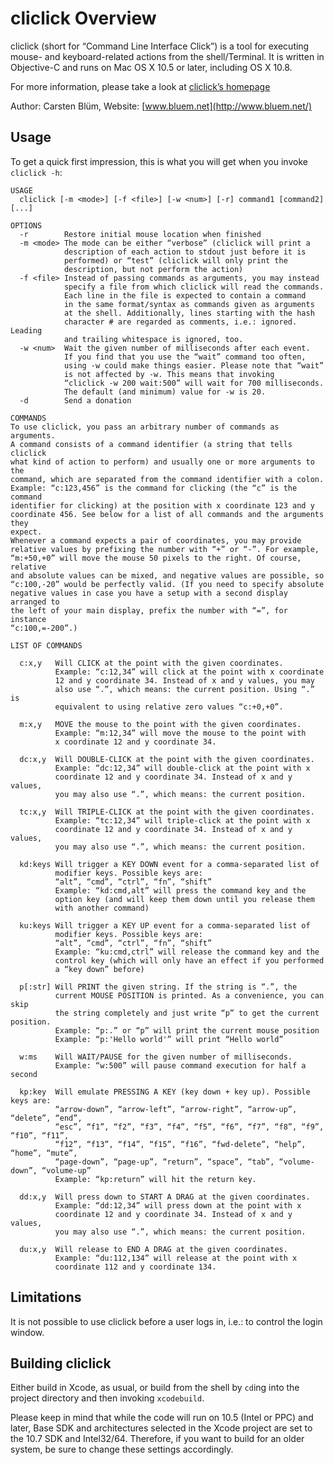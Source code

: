 cliclick Overview
=========================

cliclick (short for “Command Line Interface Click”) is a tool for executing mouse- and keyboard-related actions from the shell/Terminal. It is written in Objective-C and runs on Mac OS X 10.5 or later, including OS X 10.8.

For more information, please take a look at [cliclick’s homepage](http://www.bluem.net/jump/cliclick/)

Author: Carsten Blüm, Website: [www.bluem.net](http://www.bluem.net/)

Usage
---------
To get a quick first impression, this is what you will get when you invoke `cliclick -h`:

    USAGE
      cliclick [-m <mode>] [-f <file>] [-w <num>] [-r] command1 [command2] [...]
    
    OPTIONS
      -r        Restore initial mouse location when finished
      -m <mode> The mode can be either “verbose” (cliclick will print a
                description of each action to stdout just before it is
                performed) or “test” (cliclick will only print the
                description, but not perform the action)
      -f <file> Instead of passing commands as arguments, you may instead
                specify a file from which cliclick will read the commands.
                Each line in the file is expected to contain a command
                in the same format/syntax as commands given as arguments
                at the shell. Additionally, lines starting with the hash
                character # are regarded as comments, i.e.: ignored. Leading
                and trailing whitespace is ignored, too.
      -w <num>  Wait the given number of milliseconds after each event.
                If you find that you use the “wait” command too often,
                using -w could make things easier. Please note that “wait”
                is not affected by -w. This means that invoking
                “cliclick -w 200 wait:500” will wait for 700 milliseconds.
                The default (and minimum) value for -w is 20.
      -d        Send a donation
    
    COMMANDS
    To use cliclick, you pass an arbitrary number of commands as arguments.
    A command consists of a command identifier (a string that tells cliclick
    what kind of action to perform) and usually one or more arguments to the
    command, which are separated from the command identifier with a colon.
    Example: “c:123,456” is the command for clicking (the “c” is the command
    identifier for clicking) at the position with x coordinate 123 and y
    coordinate 456. See below for a list of all commands and the arguments they
    expect.
    Whenever a command expects a pair of coordinates, you may provide
    relative values by prefixing the number with “+” or “-”. For example,
    “m:+50,+0” will move the mouse 50 pixels to the right. Of course, relative
    and absolute values can be mixed, and negative values are possible, so
    “c:100,-20” would be perfectly valid. (If you need to specify absolute
    negative values in case you have a setup with a second display arranged to
    the left of your main display, prefix the number with “=”, for instance
    “c:100,=-200”.)
    
    LIST OF COMMANDS
    
      c:x,y   Will CLICK at the point with the given coordinates.
              Example: “c:12,34” will click at the point with x coordinate
              12 and y coordinate 34. Instead of x and y values, you may
              also use “.”, which means: the current position. Using “.” is
              equivalent to using relative zero values “c:+0,+0”.
    
      m:x,y   MOVE the mouse to the point with the given coordinates.
              Example: “m:12,34” will move the mouse to the point with
              x coordinate 12 and y coordinate 34.
    
      dc:x,y  Will DOUBLE-CLICK at the point with the given coordinates.
              Example: “dc:12,34” will double-click at the point with x
              coordinate 12 and y coordinate 34. Instead of x and y values,
              you may also use “.”, which means: the current position.
    
      tc:x,y  Will TRIPLE-CLICK at the point with the given coordinates.
              Example: “tc:12,34” will triple-click at the point with x
              coordinate 12 and y coordinate 34. Instead of x and y values,
              you may also use “.”, which means: the current position.
    
      kd:keys Will trigger a KEY DOWN event for a comma-separated list of
              modifier keys. Possible keys are:
              “alt”, “cmd”, “ctrl”, “fn”, “shift”
              Example: “kd:cmd,alt” will press the command key and the
              option key (and will keep them down until you release them
              with another command)
    
      ku:keys Will trigger a KEY UP event for a comma-separated list of
              modifier keys. Possible keys are:
              “alt”, “cmd”, “ctrl”, “fn”, “shift”
              Example: “ku:cmd,ctrl” will release the command key and the
              control key (which will only have an effect if you performed
              a “key down” before)
    
      p[:str] Will PRINT the given string. If the string is “.”, the
              current MOUSE POSITION is printed. As a convenience, you can skip
              the string completely and just write “p” to get the current position.
              Example: “p:.” or “p” will print the current mouse position
              Example: “p:'Hello world'” will print “Hello world”
    
      w:ms    Will WAIT/PAUSE for the given number of milliseconds.
              Example: “w:500” will pause command execution for half a second
    
      kp:key  Will emulate PRESSING A KEY (key down + key up). Possible keys are:
              “arrow-down”, “arrow-left”, “arrow-right”, “arrow-up”, “delete”, “end”,
              “esc”, “f1”, “f2”, “f3”, “f4”, “f5”, “f6”, “f7”, “f8”, “f9”, “f10”, “f11”,
              “f12”, “f13”, “f14”, “f15”, “f16”, “fwd-delete”, “help”, “home”, “mute”,
              “page-down”, “page-up”, “return”, “space”, “tab”, “volume-down”, “volume-up”
              Example: “kp:return” will hit the return key.
    
      dd:x,y  Will press down to START A DRAG at the given coordinates.
              Example: “dd:12,34” will press down at the point with x
              coordinate 12 and y coordinate 34. Instead of x and y values,
              you may also use “.”, which means: the current position.
    
      du:x,y  Will release to END A DRAG at the given coordinates.
              Example: “du:112,134” will release at the point with x
              coordinate 112 and y coordinate 134.


Limitations
-----------
It is not possible to use cliclick before a user logs in, i.e.: to control the login window.


Building cliclick
-----------------
Either build in Xcode, as usual, or build from the shell by `cd`ing into the project directory and then invoking `xcodebuild`.

Please keep in mind that while the code will run on 10.5 (Intel or PPC) and later, Base SDK and architectures selected in the Xcode project are set to the 10.7 SDK and Intel32/64. Therefore, if you want to build for an older system, be sure to change these settings accordingly.
